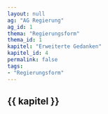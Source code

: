 ```yaml
---
layout: null
ag: "AG Regierung"
ag_id: 1
thema: "Regierungsform"
thema_id: 1
kapitel: "Erweiterte Gedanken"
kapitel_id: 4
permalink: false
tags:
- "Regierungsform"
---
```


## {{ kapitel }}
